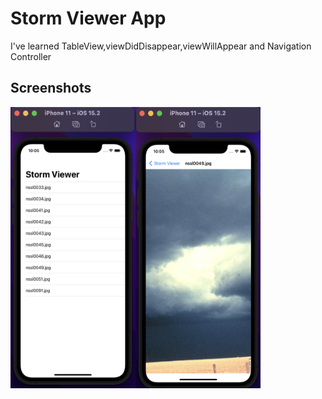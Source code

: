 
# Storm Viewer App
<p>I've learned TableView,viewDidDisappear,viewWillAppear and Navigation Controller </p>


## Screenshots
<img src="https://github.com/Furkansarip/HackingwithSwiftProjects/blob/main/Project1/Screenshots/main.png" width=200 height=450/><img src="https://github.com/Furkansarip/HackingwithSwiftProjects/blob/main/Project1/Screenshots/detail.png" width=200 height=450/>


